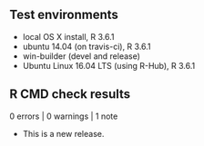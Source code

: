 ## Test environments
* local OS X install, R 3.6.1
* ubuntu 14.04 (on travis-ci), R 3.6.1
* win-builder (devel and release)
* Ubuntu Linux 16.04 LTS (using R-Hub), R 3.6.1

## R CMD check results

0 errors | 0 warnings | 1 note

* This is a new release.
